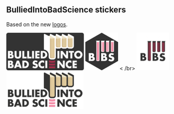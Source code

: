 ## BulliedIntoBadScience stickers

Based on the new [logos](https://github.com/BulliedIntoBadScience/logos).

<a href="logo_dark.png"><img alt = "Full logo dark" src="logo_dark.png" height="100"></a>
<a href="bibs_dark.png"><img alt = "BIBS logo dark" src="bibs_dark.png" height="100"></a> < /br>
<a href="bibs_light.png"><img alt = "BIBS logo light" src="bibs_light.png" height="100"></a>
<a href="logo_light.png"><img alt = "Full logo light" src="logo_light.png" height="100"></a>

